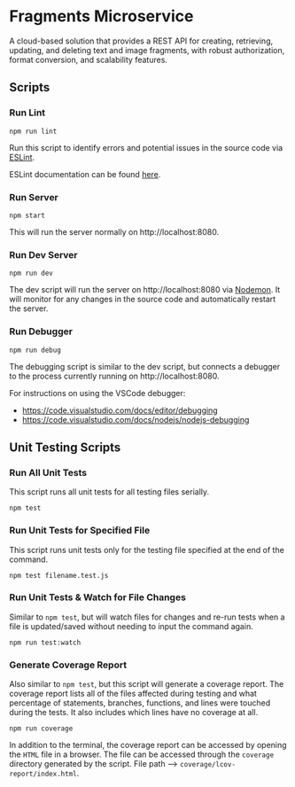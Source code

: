 # Fragments Microservice

A cloud-based solution that provides a REST API for creating, retrieving, updating, and deleting text and image fragments, with robust authorization, format conversion, and scalability features.

## Scripts

### Run Lint

```
npm run lint
```

Run this script to identify errors and potential issues in the source code via [ESLint](https://eslint.org/).

ESLint documentation can be found [here](https://eslint.org/docs/latest).

### Run Server

```
npm start
```

This will run the server normally on http://localhost:8080.

### Run Dev Server

```
npm run dev
```

The dev script will run the server on http://localhost:8080 via [Nodemon](https://nodemon.io/). It will monitor for any changes in the source code and automatically restart the server.

### Run Debugger

```
npm run debug
```

The debugging script is similar to the dev script, but connects a debugger to the process currently running on http://localhost:8080.

For instructions on using the VSCode debugger:

- https://code.visualstudio.com/docs/editor/debugging
- https://code.visualstudio.com/docs/nodejs/nodejs-debugging

## Unit Testing Scripts

### Run All Unit Tests

This script runs all unit tests for all testing files serially.

```
npm test
```

### Run Unit Tests for Specified File

This script runs unit tests only for the testing file specified at the end of the command.

```
npm test filename.test.js
```

### Run Unit Tests & Watch for File Changes

Similar to `npm test`, but will watch files for changes and re-run tests when a file is updated/saved without needing to input the command again.

```
npm run test:watch
```

### Generate Coverage Report

Also similar to `npm test`, but this script will generate a coverage report. The coverage report lists all of the files affected during testing and what percentage of statements, branches, functions, and lines were touched during the tests. It also includes which lines have no coverage at all.

```
npm run coverage
```

In addition to the terminal, the coverage report can be accessed by opening the `HTML` file in a browser. The file can be accessed through the `coverage` directory generated by the script. File path --> `coverage/lcov-report/index.html`.
